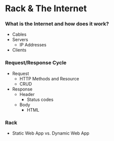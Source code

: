 # Rack & The Internet

### What is the Internet and how does it work?

- Cables
- Servers
  - IP Addresses
- Clients

### Request/Response Cycle

- Request
  - HTTP Methods and Resource
  - CRUD
- Response
  - Header
    - Status codes
  - Body
    - HTML

### Rack

- Static Web App vs. Dynamic Web App
